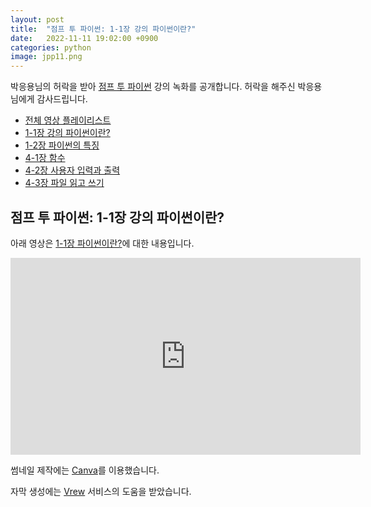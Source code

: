 ```yaml
---
layout: post
title:  "점프 투 파이썬: 1-1장 강의 파이썬이란?"
date:   2022-11-11 19:02:00 +0900
categories: python
image: jpp11.png
---
```


박응용님의 허락을 받아 [점프 투 파이썬](https://wikidocs.net/book/1) 강의 녹화를 공개합니다.
허락을 해주신 박응용님에게 감사드립니다.

* [전체 영상 플레이리스트](https://www.youtube.com/playlist?list=PL_fI-_lNaZ3h-6BGbyK6E7ucc3CXJa6Ql)
* [1-1장 강의 파이썬이란?](https://dalinaum.github.io/python/2022/11/11/jump-to-pyhon-11.html)
* [1-2장 파이썬의 특징](https://dalinaum.github.io/python/2022/11/11/jump-to-pyhon-12.html)
* [4-1장 함수](https://dalinaum.github.io/python/2022/11/09/jump-to-pyhon-41.html)
* [4-2장 사용자 입력과 출력](https://dalinaum.github.io/python/2022/11/11/jump-to-pyhon-42.html)
* [4-3장 파일 읽고 쓰기](https://dalinaum.github.io/python/2022/11/12/jump-to-pyhon-43.html)

## 점프 투 파이썬: 1-1장 강의 파이썬이란?

아래 영상은 [1-1장 파이썬이란?](https://wikidocs.net/4307)에 대한 내용입니다.

<iframe width="560" height="315" src="https://www.youtube.com/embed/6MjXHIYZWRE" title="YouTube video player" frameborder="0" allow="accelerometer; autoplay; clipboard-write; encrypted-media; gyroscope; picture-in-picture" allowfullscreen></iframe>

썸네일 제작에는 [Canva](https://www.canva.com/)를 이용했습니다.

자막 생성에는 [Vrew](https://vrew.voyagerx.com/ko/) 서비스의 도움을 받았습니다.
